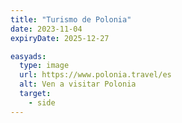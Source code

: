 ```yaml
---
title: "Turismo de Polonia"
date: 2023-11-04
expiryDate: 2025-12-27

easyads:
  type: image
  url: https://www.polonia.travel/es
  alt: Ven a visitar Polonia
  target: 
    - side
---
```


